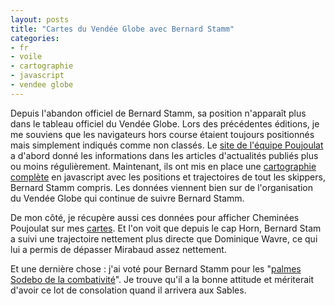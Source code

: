 ```yaml
---
layout: posts
title: "Cartes du Vendée Globe avec Bernard Stamm"
categories:
- fr
- voile
- cartographie
- javascript
- vendee globe
---
```


Depuis l'abandon officiel de Bernard Stamm, sa position n'apparaît plus dans le tableau officiel du Vendée Globe. Lors des précédentes éditions, je me souviens que les navigateurs hors course étaient toujours positionnés mais simplement indiqués comme non classés. Le [site de l'équipe Poujoulat](http://poujoulat.bernard-stamm.com/fr/) a d'abord donné les informations dans les articles d'actualités publiés plus ou moins régulièrement. Maintenant, ils ont mis en place une [cartographie complète](http://poujoulat.bernard-stamm.com/carte/) en javascript avec les positions et trajectoires de tout les skippers, Bernard Stamm compris. Les données viennent bien sur de l'organisation du Vendée Globe qui continue de suivre Bernard Stamm.

De mon côté, je récupère aussi ces données pour afficher Cheminées Poujoulat sur mes [cartes](/vgjs/). Et l'on voit que depuis le cap Horn, Bernard Stam a suivi une trajectoire nettement plus directe que Dominique Wavre, ce qui lui a permis de dépasser Mirabaud assez nettement.

Et une dernière chose : j'ai voté pour Bernard Stamm pour les "[palmes Sodebo de la combativité](http://www.sodebo.fr/voile/vendee-globe/les-palmes-sodebo)". Je trouve qu'il a la bonne attitude et mériterait d'avoir ce lot de consolation quand il arrivera aux Sables.
